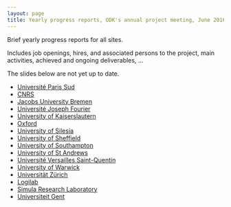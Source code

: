```yaml
---
layout: page
title: Yearly progress reports, ODK's annual project meeting, June 2016
---
```


Brief yearly progress reports for all sites.

Includes job openings, hires, and associated persons to the project,
main activities, achieved and ongoing deliverables, ...

The slides below are not yet up to date.

- [Université Paris Sud](ParisSud)
- [CNRS](CNRS)
- [Jacobs University Bremen](JacU)
- [Université Joseph Fourier](UJF)
- [University of Kaiserslautern](Kaiserslautern)
- [Oxford](Oxford)
- [University of Silesia](Silesia)
- [University of Sheffield](Sheffield)
- [University of Southampton](southampton.pdf)
- [University of St Andrews](StAndrews)
- [Université Versailles Saint-Quentin](UVersailles)
- [University of Warwick](Warwick)
- [Universität Zürich](Zurich)
- [Logilab](Logilab)
- [Simula Research Laboratory](Simula)
- [Universiteit Gent](UGent/ugent.pdf)
